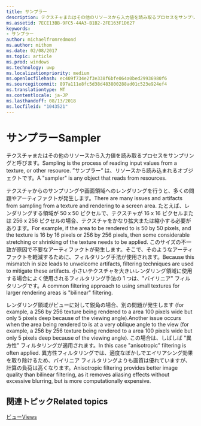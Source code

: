 ```yaml
---
title: サンプラー
description: テクスチャまたはその他のリソースから入力値を読み取るプロセスをサンプリングと呼びます。 \ 0034;サンプラー\ 0034; は、リソースから読み込まれるオブジェクトです。
ms.assetid: 7ECE13BB-9FC5-44A3-B1B2-2FE163F1D627
keywords:
- サンプラー
author: michaelfromredmond
ms.author: mithom
ms.date: 02/08/2017
ms.topic: article
ms.prod: windows
ms.technology: uwp
ms.localizationpriority: medium
ms.openlocfilehash: ec409f734e2f3e338f6bfe064a0bed29936980f6
ms.sourcegitcommit: 897a111e8fc5d38d483800288ad01c523e924ef4
ms.translationtype: MT
ms.contentlocale: ja-JP
ms.lasthandoff: 08/13/2018
ms.locfileid: "1043521"
---
```

# <a name="sampler"></a><span data-ttu-id="241a7-105">サンプラー</span><span class="sxs-lookup"><span data-stu-id="241a7-105">Sampler</span></span>


<span data-ttu-id="241a7-106">テクスチャまたはその他のリソースから入力値を読み取るプロセスをサンプリングと呼びます。</span><span class="sxs-lookup"><span data-stu-id="241a7-106">Sampling is the process of reading input values from a texture, or other resource.</span></span> <span data-ttu-id="241a7-107">”サンプラー” は、リソースから読み込まれるオブジェクトです。</span><span class="sxs-lookup"><span data-stu-id="241a7-107">A "sampler" is any object that reads from resources.</span></span>

<span data-ttu-id="241a7-108">テクスチャからのサンプリングや画面領域へのレンダリングを行うと、多くの問題やアーティファクトが発生します。</span><span class="sxs-lookup"><span data-stu-id="241a7-108">There are many issues and artifacts from sampling from a texture and rendering to a screen area.</span></span> <span data-ttu-id="241a7-109">たとえば、レンダリングする領域が 50 x 50 ピクセルで、テクスチャが 16 x 16 ピクセルまたは 256 x 256 ピクセルの場合、テクスチャをかなり拡大または縮小する必要があります。</span><span class="sxs-lookup"><span data-stu-id="241a7-109">For example, if the area to be rendered to is 50 by 50 pixels, and the texture is 16 by 16 pixels or 256 by 256 pixels, then some considerable stretching or shrinking of the texture needs to be applied.</span></span> <span data-ttu-id="241a7-110">このサイズの不一致が原因で不要なアーティファクトが発生します。そこで、そのようなアーティファクトを軽減するために、フィルタリング手法が使用されます。</span><span class="sxs-lookup"><span data-stu-id="241a7-110">Because this mismatch in size leads to unwelcome artifacts, filtering techniques are used to mitigate these artifacts.</span></span> <span data-ttu-id="241a7-111">小さいテクスチャを大きいレンダリング領域に使用する場合によく使用されるフィルタリング手法の 1 つは、"バイリニア" フィルタリングです。</span><span class="sxs-lookup"><span data-stu-id="241a7-111">A common filtering approach to using small textures for larger rendering areas is "bilinear" filtering.</span></span>

<span data-ttu-id="241a7-112">レンダリング領域がビューに対して鋭角の場合、別の問題が発生します (for example, a 256 by 256 texture being rendered to a area 100 pixels wide but only 5 pixels deep because of the viewing angle).</span><span class="sxs-lookup"><span data-stu-id="241a7-112">Another issue occurs when the area being rendered to is at a very oblique angle to the view (for example, a 256 by 256 texture being rendered to a area 100 pixels wide but only 5 pixels deep because of the viewing angle).</span></span> <span data-ttu-id="241a7-113">この場合は、しばしば "異方性" フィルタリングが適用されます。</span><span class="sxs-lookup"><span data-stu-id="241a7-113">In this case "anisotropic" filtering is often applied.</span></span> <span data-ttu-id="241a7-114">異方性フィルタリングでは、適度なぼかしでエイリアシング効果を取り除けるため、バイリニア フィルタリングよりも画質は優れていますが、計算の負荷は高くなります。</span><span class="sxs-lookup"><span data-stu-id="241a7-114">Anisotropic filtering provides better image quality than bilinear filtering, as it removes aliasing effects without excessive blurring, but is more computationally expensive.</span></span>

## <a name="span-idrelated-topicsspanrelated-topics"></a><span data-ttu-id="241a7-115"><span id="related-topics"></span>関連トピック</span><span class="sxs-lookup"><span data-stu-id="241a7-115"><span id="related-topics"></span>Related topics</span></span>


[<span data-ttu-id="241a7-116">ビュー</span><span class="sxs-lookup"><span data-stu-id="241a7-116">Views</span></span>](views.md)

 

 




